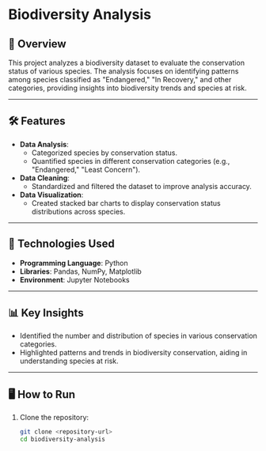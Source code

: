# Biodiversity Analysis

## 📖 Overview
This project analyzes a biodiversity dataset to evaluate the conservation status of various species. The analysis focuses on identifying patterns among species classified as "Endangered," "In Recovery," and other categories, providing insights into biodiversity trends and species at risk.

---

## 🛠 Features
- **Data Analysis**:
  - Categorized species by conservation status.
  - Quantified species in different conservation categories (e.g., "Endangered," "Least Concern").
- **Data Cleaning**:
  - Standardized and filtered the dataset to improve analysis accuracy.
- **Data Visualization**:
  - Created stacked bar charts to display conservation status distributions across species.

---

## 🚀 Technologies Used
- **Programming Language**: Python
- **Libraries**: Pandas, NumPy, Matplotlib
- **Environment**: Jupyter Notebooks

---

## 📊 Key Insights
- Identified the number and distribution of species in various conservation categories.
- Highlighted patterns and trends in biodiversity conservation, aiding in understanding species at risk.

---

## 🖥 How to Run
1. Clone the repository:
   ```bash
   git clone <repository-url>
   cd biodiversity-analysis
